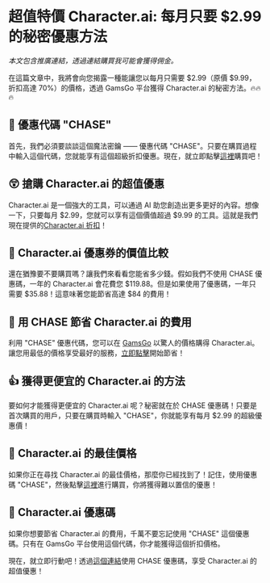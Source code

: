 # 超值特價 Character.ai: 每月只要 $2.99 的秘密優惠方法

*本文包含推廣連結，透過連結購買我可能會獲得佣金。*

在這篇文章中，我將會向您揭露一種能讓您以每月只需要 $2.99（原價 $9.99，折扣高達 70%）的價格，透過 GamsGo 平台獲得 Character.ai 的秘密方法。🔥🔥🔥

## 🎁 優惠代碼 "CHASE"

首先，我們必須要談談這個魔法密鑰 —— 優惠代碼 "CHASE"。只要在購買過程中輸入這個代碼，您就能享有這個超級折扣優惠。現在，就立即點擊[這裡](https://www.gamsgo.com/partner/ykeX7B)購買吧！

## 😲 搶購 Character.ai 的超值優惠

Character.ai 是一個強大的工具，可以通過 AI 助您創造出更多更好的內容。想像一下，只要每月 $2.99，您就可以享有這個價值超過 $9.99 的工具。這就是我們現在提供的[Character.ai 折扣](https://www.gamsgo.com/partner/ykeX7B)！

## 🧐 Character.ai 優惠券的價值比較

還在猶豫要不要購買嗎？讓我們來看看您能省多少錢。假如我們不使用 CHASE 優惠碼，一年的 Character.ai 會花費您 $119.88。但是如果使用了優惠碼，一年只需要 $35.88！這意味著您能節省高達 $84 的費用！

## 💸 用 CHASE 節省 Character.ai 的費用

利用 "CHASE" 優惠代碼，您可以在 [GamsGo](https://www.gamsgo.com/partner/ykeX7B) 以驚人的價格購得 Character.ai。讓您用最低的價格享受最好的服務，[立即點擊](https://www.gamsgo.com/partner/ykeX7B)開始節省！

## 👍 獲得更便宜的 Character.ai 的方法

要如何才能獲得更便宜的 Character.ai 呢？秘密就在於 CHASE 優惠碼！只要是首次購買的用戶，只要在購買時輸入 "CHASE"，你就能享有每月 $2.99 的超級優惠價！

## 🚀 Character.ai 的最佳價格

如果你正在尋找 Character.ai 的最佳價格，那麼你已經找到了！記住，使用優惠碼 "CHASE"，然後點擊[這裡](https://www.gamsgo.com/partner/ykeX7B)進行購買，你將獲得難以置信的優惠！

## 🎯 Character.ai 優惠碼

如果你想要節省 Character.ai 的費用，千萬不要忘記使用 "CHASE" 這個優惠碼。只有在 GamsGo 平台使用這個代碼，你才能獲得這個折扣價格。

現在，就立即行動吧！透過[這個連結](https://www.gamsgo.com/partner/ykeX7B)使用 CHASE 優惠碼，享受 Character.ai 的超值優惠！
